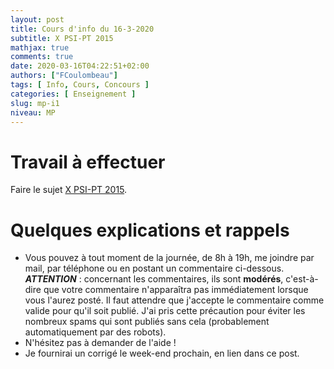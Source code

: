 ```yaml
---
layout: post
title: Cours d'info du 16-3-2020
subtitle: X PSI-PT 2015
mathjax: true
comments: true
date: 2020-03-16T04:22:51+02:00
authors: ["FCoulombeau"]
tags: [ Info, Cours, Concours ]
categories: [ Enseignement ]
slug: mp-i1
niveau: MP
---
```


# Travail à effectuer

Faire le sujet [X PSI-PT 2015](https://fcoulombeau.github.io/X2015-PT-PSI.pdf).

# Quelques explications et rappels

- Vous pouvez à tout moment de la journée, de 8h à 19h, me joindre par mail, par téléphone ou en postant un commentaire ci-dessous.  
  **_ATTENTION_** : concernant les commentaires, ils sont **modérés**, c'est-à-dire que votre commentaire n'apparaîtra pas immédiatement lorsque vous l'aurez posté. Il faut attendre que j'accepte le commentaire comme valide pour qu'il soit publié. J'ai pris cette précaution pour éviter les nombreux spams qui sont publiés sans cela (probablement automatiquement par des robots).
- N'hésitez pas à demander de l'aide !
- Je fournirai un corrigé le week-end prochain, en lien dans ce post.
   
